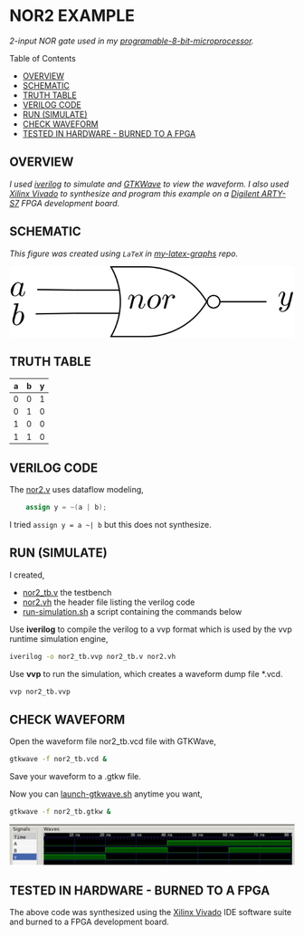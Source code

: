 # NOR2 EXAMPLE

_2-input NOR gate used in my
[programable-8-bit-microprocessor](https://github.com/JeffDeCola/my-verilog-examples/tree/master/systems/microprocessors/programable-8-bit-microprocessor)._

Table of Contents

* [OVERVIEW](https://github.com/JeffDeCola/my-verilog-examples/tree/master/basic-code/combinational-logic/nor2#overview)
* [SCHEMATIC](https://github.com/JeffDeCola/my-verilog-examples/tree/master/basic-code/combinational-logic/nor2#schematic)
* [TRUTH TABLE](https://github.com/JeffDeCola/my-verilog-examples/tree/master/basic-code/combinational-logic/nor2#truth-table)
* [VERILOG CODE](https://github.com/JeffDeCola/my-verilog-examples/tree/master/basic-code/combinational-logic/nor2#verilog-code)
* [RUN (SIMULATE)](https://github.com/JeffDeCola/my-verilog-examples/tree/master/basic-code/combinational-logic/nor2#run-simulate)
* [CHECK WAVEFORM](https://github.com/JeffDeCola/my-verilog-examples/tree/master/basic-code/combinational-logic/nor2#check-waveform)
* [TESTED IN HARDWARE - BURNED TO A FPGA](https://github.com/JeffDeCola/my-verilog-examples/tree/master/basic-code/combinational-logic/nor2#tested-in-hardware---burned-to-a-fpga)

## OVERVIEW

_I used
[iverilog](https://github.com/JeffDeCola/my-cheat-sheets/tree/master/hardware/tools/simulation/iverilog-cheat-sheet)
to simulate and
[GTKWave](https://github.com/JeffDeCola/my-cheat-sheets/tree/master/hardware/tools/simulation/gtkwave-cheat-sheet)
to view the waveform. I also used
[Xilinx Vivado](https://github.com/JeffDeCola/my-cheat-sheets/tree/master/hardware/tools/synthesis/xilinx-vivado-cheat-sheet)
to synthesize and program this example on a
[Digilent ARTY-S7](https://github.com/JeffDeCola/my-cheat-sheets/tree/master/hardware/development/fpga-development-boards/digilent-arty-s7-cheat-sheet)
FPGA development board._

## SCHEMATIC

_This figure was created using `LaTeX` in
[my-latex-graphs](https://github.com/JeffDeCola/my-latex-graphs/tree/master/mathematics/applied/electrical-engineering/combinational-logic/nor)
repo._

<p align="center">
    <img src="svgs/nor.svg"
    align="middle"
</p>

## TRUTH TABLE

| a     | b     | y     |
|:-----:|:-----:|:-----:|
| 0     | 0     | 1     |
| 0     | 1     | 0     |
| 1     | 0     | 0     |
| 1     | 1     | 0     |

## VERILOG CODE

The
[nor2.v](https://github.com/JeffDeCola/my-verilog-examples/blob/master/basic-code/combinational-logic/nor2/nor2.v)
uses dataflow modeling,

```verilog
    assign y = ~(a | b);
```

I tried `assign y = a ~| b` but this does not synthesize.

## RUN (SIMULATE)

I created,

* [nor2_tb.v](https://github.com/JeffDeCola/my-verilog-examples/blob/master/basic-code/combinational-logic/nor2/nor2_tb.v)
  the testbench
* [nor2.vh](https://github.com/JeffDeCola/my-verilog-examples/blob/master/basic-code/combinational-logic/nor2/nor2.vh)
  the header file listing the verilog code
* [run-simulation.sh](https://github.com/JeffDeCola/my-verilog-examples/blob/master/basic-code/combinational-logic/nor2/run-simulation.sh)
  a script containing the commands below

Use **iverilog** to compile the verilog to a vvp format
which is used by the vvp runtime simulation engine,

```bash
iverilog -o nor2_tb.vvp nor2_tb.v nor2.vh
```

Use **vvp** to run the simulation, which creates a waveform dump file *.vcd.

```bash
vvp nor2_tb.vvp
```

## CHECK WAVEFORM

Open the waveform file nor2_tb.vcd file with GTKWave,

```bash
gtkwave -f nor2_tb.vcd &
```

Save your waveform to a .gtkw file.

Now you can
[launch-gtkwave.sh](https://github.com/JeffDeCola/my-verilog-examples/blob/master/launch-GTKWave-script/launch-gtkwave.sh)
anytime you want,

```bash
gtkwave -f nor2_tb.gtkw &
```

![nor2-waveform.jpg](../../../docs/pics/basic-code/nor2-waveform.jpg)

## TESTED IN HARDWARE - BURNED TO A FPGA

The above code was synthesized using the
[Xilinx Vivado](https://github.com/JeffDeCola/my-cheat-sheets/tree/master/hardware/tools/synthesis/xilinx-vivado-cheat-sheet)
IDE software suite and burned to a FPGA development board.
